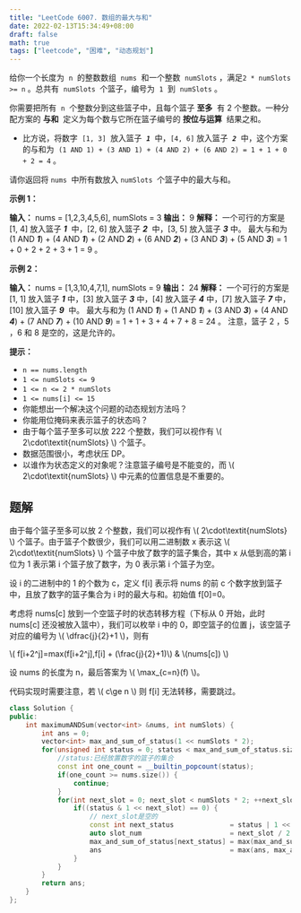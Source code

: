 ```yaml
---
title: "LeetCode 6007. 数组的最大与和"
date: 2022-02-13T15:34:49+08:00
draft: false
math: true
tags: ["leetcode", "困难", "动态规划"]
---
```


给你一个长度为  `n`  的整数数组  `nums`  和一个整数  `numSlots` ，满足`2 * numSlots >= n` 。总共有  `numSlots`  个篮子，编号为  `1`  到  `numSlots` 。

你需要把所有  `n`  个整数分到这些篮子中，且每个篮子 **至多**  有 2 个整数。一种分配方案的 **与和**  定义为每个数与它所在篮子编号的 **按位与运算**  结果之和。

- 比方说，将数字  `[1, 3]`  放入篮子  **_`1`_**  中，`[4, 6]` 放入篮子  **_`2`_**  中，这个方案的与和为  `(1 AND 1) + (3 AND 1) + (4 AND 2) + (6 AND 2) = 1 + 1 + 0 + 2 = 4` 。

请你返回将 `nums`  中所有数放入 `numSlots`  个篮子中的最大与和。

<!--more-->

**示例 1：**

**输入：** nums = [1,2,3,4,5,6], numSlots = 3
**输出：** 9
**解释：** 一个可行的方案是 [1, 4] 放入篮子 **_1_**  中，[2, 6] 放入篮子 **_2_**  中，[3, 5] 放入篮子 **_3_** 中。
最大与和为 (1 AND **_1_**) + (4 AND **_1_**) + (2 AND **_2_**) + (6 AND **_2_**) + (3 AND **_3_**) + (5 AND **_3_**) = 1 + 0 + 2 + 2 + 3 + 1 = 9 。

**示例 2：**

**输入：** nums = [1,3,10,4,7,1], numSlots = 9
**输出：** 24
**解释：** 一个可行的方案是 [1, 1] 放入篮子 **_1_** 中，[3] 放入篮子 **_3_** 中，[4] 放入篮子 **_4_** 中，[7] 放入篮子 **_7_** 中，[10] 放入篮子 **_9_**  中。
最大与和为 (1 AND **_1_**) + (1 AND **_1_**) + (3 AND **_3_**) + (4 AND **_4_**) + (7 AND **_7_**) + (10 AND **_9_**) = 1 + 1 + 3 + 4 + 7 + 8 = 24 。
注意，篮子 2 ，5 ，6 和 8 是空的，这是允许的。

**提示：**

- `n == nums.length`
- `1 <= numSlots <= 9`
- `1 <= n <= 2 * numSlots`
- `1 <= nums[i] <= 15`
- 你能想出一个解决这个问题的动态规划方法吗？
- 你能用位掩码来表示篮子的状态吗？
- 由于每个篮子至多可以放 222 个整数，我们可以视作有 \\( 2\cdot\textit{numSlots} \\) 个篮子。
- 数据范围很小，考虑状压 DP。
- 以谁作为状态定义的对象呢？注意篮子编号是不能变的，而 \\( 2\cdot\textit{numSlots} \\) 中元素的位置信息是不重要的。

## 题解

由于每个篮子至多可以放 2 个整数，我们可以视作有 \\( 2\cdot\textit{numSlots} \\) 个篮子。由于篮子个数很少，我们可以用二进制数 x 表示这 \\( 2\cdot\textit{numSlots} \\) 个篮子中放了数字的篮子集合，其中 x 从低到高的第 i 位为 1 表示第 i 个篮子放了数字，为 0 表示第 i 个篮子为空。

设 i 的二进制中的 1 的个数为 c，定义 f[i] 表示将 nums 的前 c 个数字放到篮子中，且放了数字的篮子集合为 i 时的最大与和。初始值 f[0]=0。

考虑将 nums[c] 放到一个空篮子时的状态转移方程（下标从 0 开始，此时 nums[c] 还没被放入篮中），我们可以枚举 i 中的 0，即空篮子的位置 j，该空篮子对应的编号为 \\( \dfrac{j}{2}+1 \\)，则有

\\( f[i+2^j]=max(f[i+2^j],f[i] + (\frac{j}{2}+1)\\) & \\(nums[c]) \\)

设 nums 的长度为 n，最后答案为 \\( \max\_{c=n}(f) \\)。

代码实现时需要注意，若 \\( c\ge n \\) 则 f[i] 无法转移，需要跳过。

```cpp
class Solution {
public:
    int maximumANDSum(vector<int> &nums, int numSlots) {
        int ans = 0;
        vector<int> max_and_sum_of_status(1 << numSlots * 2);
        for(unsigned int status = 0; status < max_and_sum_of_status.size(); ++status) {
            //status:已经放置数字的篮子的集合
            const int one_count = __builtin_popcount(status);
            if(one_count >= nums.size()) {
                continue;
            }
            for(int next_slot = 0; next_slot < numSlots * 2; ++next_slot) {
                if((status & 1 << next_slot) == 0) {
                    // next_slot是空的
                    const int next_status              = status | 1 << next_slot;                                                                              ///< 加上next_slot之后的状态
                    auto slot_num                      = next_slot / 2 + 1;                                                                                    ///< slot编号
                    max_and_sum_of_status[next_status] = max(max_and_sum_of_status[next_status], max_and_sum_of_status[status] + (slot_num & nums[one_count]));//放置第onecount个数字
                    ans                                = max(ans, max_and_sum_of_status[next_status]);
                }
            }
        }
        return ans;
    }
};
```
